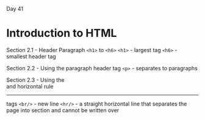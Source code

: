 Day 41 
# Introduction to HTML

Section 2.1 - Header Paragraph
`<h1>` to `<h6>`
`<h1>` - largest tag
`<h6>` - smallest header tag

Section 2.2 - Using the paragraph header tag
`<p>` - separates to paragraphs

Section 2.3 - Using the <br/> and horizontal rule <hr/> tags
`<br/>` - new line
`<hr/>` - a straight horizontal line that separates the page into section and cannot be written over
